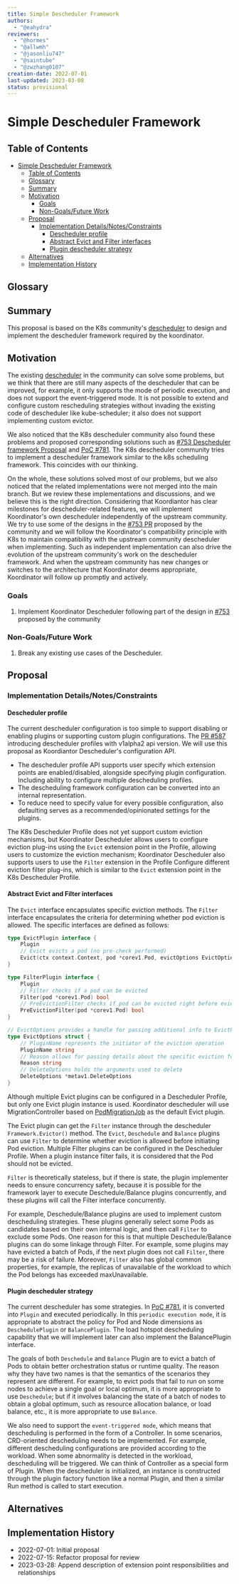 ```yaml
---
title: Simple Descheduler Framework
authors:
  - "@eahydra"
reviewers:
  - "@hormes"
  - "@allwmh"
  - "@jasonliu747"
  - "@saintube"
  - "@zwzhang0107"
creation-date: 2022-07-01
last-updated: 2023-03-08
status: provisional
---
```


# Simple Descheduler Framework

## Table of Contents

<!-- TOC -->

- [Simple Descheduler Framework](#simple-descheduler-framework)
    - [Table of Contents](#table-of-contents)
    - [Glossary](#glossary)
    - [Summary](#summary)
    - [Motivation](#motivation)
        - [Goals](#goals)
        - [Non-Goals/Future Work](#non-goalsfuture-work)
    - [Proposal](#proposal)
        - [Implementation Details/Notes/Constraints](#implementation-detailsnotesconstraints)
            - [Descheduler profile](#descheduler-profile)
            - [Abstract Evict and Filter interfaces](#abstract-evict-and-filter-interfaces)
            - [Plugin descheduler strategy](#plugin-descheduler-strategy)
    - [Alternatives](#alternatives)
    - [Implementation History](#implementation-history)

<!-- /TOC -->

## Glossary

## Summary

This proposal is based on the K8s community's [descheduler](https://github.com/kubernetes-sigs/descheduler) to design and implement the descheduler framework required by the koordinator.

## Motivation

The existing [descheduler](https://github.com/kubernetes-sigs/descheduler) in the community can solve some problems, but we think that there are still many aspects of the descheduler that can be improved, for example, it only supports the mode of periodic execution, and does not support the event-triggered mode. It is not possible to extend and configure custom rescheduling strategies without invading the existing code of descheduler like kube-scheduler; it also does not support implementing custom evictor. 

We also noticed that the K8s descheduler community also found these problems and proposed corresponding solutions such as [#753 Descheduler framework Proposal](https://github.com/kubernetes-sigs/descheduler/issues/753) and [PoC #781](https://github.com/kubernetes-sigs/descheduler/pull/781). The K8s descheduler community tries to implement a descheduler framework similar to the k8s scheduling framework. This coincides with our thinking.  

On the whole, these solutions solved most of our problems, but we also noticed that the related implementations were not merged into the main branch. But we review these implementations and discussions, and we believe this is the right direction. Considering that Koordiantor has clear milestones for descheduler-related features, we will implement Koordinator's own descheduler independently of the upstream community. We try to use some of the designs in the [#753 PR](https://github.com/kubernetes-sigs/descheduler/issues/753) proposed by the community and we will follow the Koordinator's compatibility principle with K8s to maintain compatibility with the upstream community descheduler when implementing. Such as independent implementation can also drive the evolution of the upstream community's work on the descheduler framework. And when the upstream community has new changes or switches to the architecture that Koordinator deems appropriate, Koordinator will follow up promptly and actively.

### Goals

1. Implement Koordinator Descheduler following part of the design in [#753](https://github.com/kubernetes-sigs/descheduler/issues/753) proposed by the community

### Non-Goals/Future Work

1. Break any existing use cases of the Descheduler.

## Proposal

### Implementation Details/Notes/Constraints

#### Descheduler profile

The current descheduler configuration is too simple to support disabling or enabling plugins or supporting custom plugin configurations. The [PR #587](https://github.com/kubernetes-sigs/descheduler/pull/587) introducing descheduler profiles with v1alpha2 api version. We will use this proposal as Koordiantor Descheduler's configuration API.

- The descheduler profile API supports user specify which extension points are enabled/disabled, alongside specifying plugin configuration. Including ability to configure multiple descheduling profiles.
- The descheduling framework configuration can be converted into an internal representation.
- To reduce need to specify value for every possible configuration, also defaulting serves as a recommended/opinionated settings for the plugins.

The K8s Descheduler Profile does not yet support custom eviction mechanisms, but Koordinator Descheduler allows users to configure eviction plug-ins using the `Evict` extension point in the Profile, allowing users to customize the eviction mechanism; Koordinator Descheduler also supports users to use the `Filter` extension in the Profile Configure different eviction filter plug-ins, which is similar to the `Evict` extension point in the K8s Descheduler Profile.

#### Abstract Evict and Filter interfaces

The `Evict` interface encapsulates specific eviction methods. The `Filter` interface encapsulates the criteria for determining whether pod eviction is allowed. The specific interfaces are defined as follows:

```go
type EvictPlugin interface {
	Plugin
	// Evict evicts a pod (no pre-check performed)
	Evict(ctx context.Context, pod *corev1.Pod, evictOptions EvictOptions) bool
}

type FilterPlugin interface {
	Plugin
	// Filter checks if a pod can be evicted
	Filter(pod *corev1.Pod) bool
	// PreEvictionFilter checks if pod can be evicted right before eviction
	PreEvictionFilter(pod *corev1.Pod) bool
}

// EvictOptions provides a handle for passing additional info to EvictPod
type EvictOptions struct {
	// PluginName represents the initiator of the eviction operation
	PluginName string
	// Reason allows for passing details about the specific eviction for logging.
	Reason string
	// DeleteOptions holds the arguments used to delete
	DeleteOptions *metav1.DeleteOptions
}
```

Although multiple Evict plugins can be configured in a Descheduler Profile, but only one Evict plugin instance is used. Koordinator descheduler will use MigrationController based on [PodMigrationJob](https://github.com/koordinator-sh/koordinator/blob/main/docs/proposals/scheduling/20220701-pod-migration-job.md) as the default Evict plugin. 

The Evict plugin can get the `Filter` instance through the descheduler `Framework.Evictor()` method. The `Evict`, `Deschedule` and `Balance` plugins can use `Filter` to determine whether eviction is allowed before initiating Pod eviction. 
Multiple Filter plugins can be configured in the Descheduler Profile. When a plugin instance filter fails, it is considered that the Pod should not be evicted. 

`Filter` is theoretically stateless, but if there is state, the plugin implementer needs to ensure concurrency safety, because it is possible for the framework layer to execute Deschedule/Balance plugins concurrently, and these plugins will call the Filter interface concurrently.

For example, Deschedule/Balance plugins are used to implement custom descheduling strategies. These plugins generally select some Pods as candidates based on their own internal logic, and then call `Filter` to exclude some Pods. One reason for this is that multiple Deschedule/Balance plugins can do some linkage through Filter. For example, some plugins may have evicted a batch of Pods, if the next plugin does not call `Filter`, there may be a risk of failure. Moreover, `Filter` also has global common properties, for example, the replicas of unavailable of the workload to which the Pod belongs has exceeded maxUnavailable.

#### Plugin descheduler strategy

The current descheduler has some strategies. In [PoC #781](https://github.com/kubernetes-sigs/descheduler/pull/781), it is converted into `Plugin` and executed periodically. In this `periodic execution mode`, it is appropriate to abstract the policy for Pod and Node dimensions as `DeschedulePlugin` or `BalancePlugin`. The load hotspot descheduling capability that we will implement later can also implement the BalancePlugin interface.

The goals of both `Deschedule` and `Balance` Plugin are to evict a batch of Pods to obtain better orchestration status or runtime quality. The reason why they have two names is that the semantics of the scenarios they represent are different. For example, to evict pods that fail to run on some nodes to achieve a single goal or local optimum, it is more appropriate to use `Deschedule`; but if it involves balancing the state of a batch of nodes to obtain a global optimum, such as resource allocation balance, or load balance, etc., it is more appropriate to use `Balance`.

We also need to support the `event-triggered mode`, which means that descheduling is performed in the form of a Controller.
In some scenarios, CRD-oriented descheduling needs to be implemented. For example, different descheduling configurations are provided according to the workload. When some abnormality is detected in the workload, descheduling will be triggered. We can think of Controller as a special form of Plugin. When the descheduler is initialized, an instance is constructed through the plugin factory function like a normal Plugin, and then a similar Run method is called to start execution.

## Alternatives

## Implementation History

- 2022-07-01: Initial proposal
- 2022-07-15: Refactor proposal for review
- 2023-03-28: Append description of extension point responsibilities and relationships